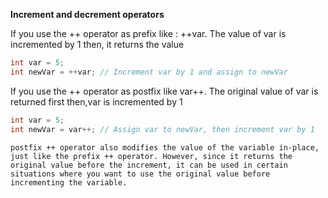 
**Increment and decrement operators**


If you use the ++ operator as prefix like : ++var. The value of var is incremented by 1 then, it returns the value

```c
int var = 5;
int newVar = ++var; // Increment var by 1 and assign to newVar
```



If you use the ++ operator as postfix like var++. The original value of var is returned first then,var is incremented by 1 

```c
int var = 5;
int newVar = var++; // Assign var to newVar, then increment var by 1
```

```
postfix ++ operator also modifies the value of the variable in-place, just like the prefix ++ operator. However, since it returns the original value before the increment, it can be used in certain situations where you want to use the original value before incrementing the variable.
```
